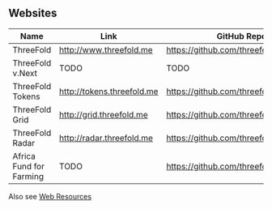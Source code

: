 ## Websites

Name | Link | GitHub Repository (source)
---------|----------|---------
ThreeFold | http://www.threefold.me | https://github.com/threefoldfoundation/www_threefold
ThreeFold v.Next | TODO | TODO
ThreeFold Tokens | http://tokens.threefold.me | https://github.com/threefoldfoundation/www_tokens
ThreeFold Grid | http://grid.threefold.me | https://github.com/threefoldfoundation/www_grid
ThreeFold Radar | http://radar.threefold.me | https://github.com/threefoldfoundation/www_radar
Africa Fund for Farming | TODO | https://github.com/threefoldfoundation/www_impact

Also see [Web Resources](/web_resources.md)

